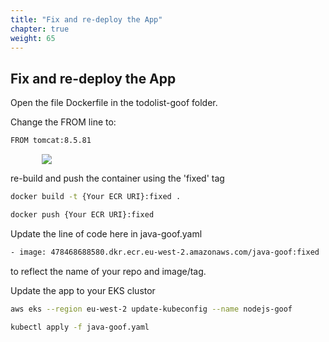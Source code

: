 ```yaml
---
title: "Fix and re-deploy the App"
chapter: true
weight: 65
---
```


## Fix and re-deploy the App

Open the file Dockerfile in the todolist-goof folder.

Change the FROM line to:

```bash
FROM tomcat:8.5.81
```

<div style="padding-left: 10%;padding-right: 10%">
  <img src="/images/editfile-dockerfile.jpg" />
</div>

re-build and push the container using the 'fixed' tag

```bash
docker build -t {Your ECR URI}:fixed .

docker push {Your ECR URI}:fixed
```


Update the line of code here in java-goof.yaml 

```bash
- image: 478468688580.dkr.ecr.eu-west-2.amazonaws.com/java-goof:fixed
```

to reflect the name of your repo and image/tag.

Update the app to your EKS clustor

```bash
aws eks --region eu-west-2 update-kubeconfig --name nodejs-goof

kubectl apply -f java-goof.yaml
```
